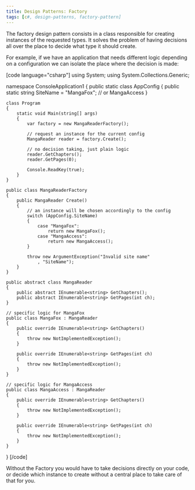 ```yaml
---
title: Design Patterns: Factory
tags: [c#, design-patterns, factory-pattern]
---
```


The factory design pattern consists in a class responsible for creating instances of the requested types. It solves the problem of having decisions all over the place to decide what type it should create.

For example, if we have an application that needs different logic depending on a configuration we can isolate the place where the decision is made:
<!--more-->

[code language="csharp"]
using System;
using System.Collections.Generic;

namespace ConsoleApplication1
{
    public static class AppConfig
    {
        public static string SiteName = "MangaFox";
                                   // or MangaAccess
    }

    class Program
    {
        static void Main(string[] args)
        {
            var factory = new MangaReaderFactory();

            // request an instance for the current config
            MangaReader reader = factory.Create();

            // no decision taking, just plain logic
            reader.GetChapters();
            reader.GetPages(0);

            Console.ReadKey(true);
        }
    }

    public class MangaReaderFactory
    {
        public MangaReader Create()
        {
            // an instance will be chosen accordingly to the config
            switch (AppConfig.SiteName)
            {
                case "MangaFox":
                    return new MangaFox();
                case "MangaAccess":
                    return new MangaAccess();
            }

            throw new ArgumentException("Invalid site name"
                , "SiteName");
        }
    }

    public abstract class MangaReader
    {
        public abstract IEnumerable<string> GetChapters();
        public abstract IEnumerable<string> GetPages(int ch);
    }

    // specific logic for MangaFox
    public class MangaFox : MangaReader
    {
        public override IEnumerable<string> GetChapters()
        {
            throw new NotImplementedException();
        }

        public override IEnumerable<string> GetPages(int ch)
        {
            throw new NotImplementedException();
        }
    }

    // specific logic for MangaAccess
    public class MangaAccess : MangaReader
    {
        public override IEnumerable<string> GetChapters()
        {
            throw new NotImplementedException();
        }

        public override IEnumerable<string> GetPages(int ch)
        {
            throw new NotImplementedException();
        }
    }

}
[/code]

Without the Factory you would have to take decisions directly on your code, or decide which instance to create without a central place to take care of that for you.

